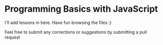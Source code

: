 # Programming Basics with JavaScript

I'll add lessons in here. Have fun browsing the files  :)

Feel free to submit any corrections or suggestions by submitting a pull request
